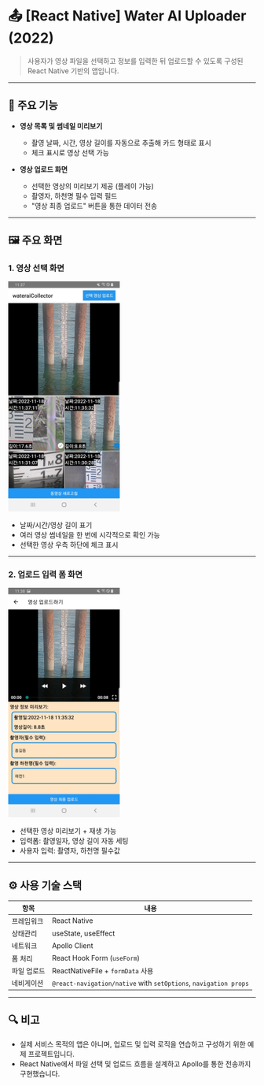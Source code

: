 # 📤 [React Native] Water AI Uploader (2022)

> 사용자가 영상 파일을 선택하고 정보를 입력한 뒤 업로드할 수 있도록 구성된 React Native 기반의 앱입니다.

---

## 📱 주요 기능

- **영상 목록 및 썸네일 미리보기**

  - 촬영 날짜, 시간, 영상 길이를 자동으로 추출해 카드 형태로 표시
  - 체크 표시로 영상 선택 가능

- **영상 업로드 화면**
  - 선택한 영상의 미리보기 제공 (플레이 가능)
  - 촬영자, 하천명 필수 입력 필드
  - "영상 최종 업로드" 버튼을 통한 데이터 전송

---

## 🖼️ 주요 화면

### 1. 영상 선택 화면

<img src="assets/img/selectScreen.png" width="45%" />

- 날짜/시간/영상 길이 표기
- 여러 영상 썸네일을 한 번에 시각적으로 확인 가능
- 선택한 영상 우측 하단에 체크 표시

---

### 2. 업로드 입력 폼 화면

<img src="assets/img/uploadScreen.png" width="45%" />

- 선택한 영상 미리보기 + 재생 가능
- 입력폼: 촬영일자, 영상 길이 자동 세팅
- 사용자 입력: 촬영자, 하천명 필수값

---

## ⚙️ 사용 기술 스택

| 항목        | 내용                                                             |
| ----------- | ---------------------------------------------------------------- |
| 프레임워크  | React Native                                                     |
| 상태관리    | useState, useEffect                                              |
| 네트워크    | Apollo Client                                                    |
| 폼 처리     | React Hook Form (`useForm`)                                      |
| 파일 업로드 | ReactNativeFile + `formData` 사용                                |
| 네비게이션  | `@react-navigation/native` with `setOptions`, `navigation props` |

---

## 🔍 비고

- 실제 서비스 목적의 앱은 아니며, 업로드 및 입력 로직을 연습하고 구성하기 위한 예제 프로젝트입니다.
- React Native에서 파일 선택 및 업로드 흐름을 설계하고 Apollo를 통한 전송까지 구현했습니다.
